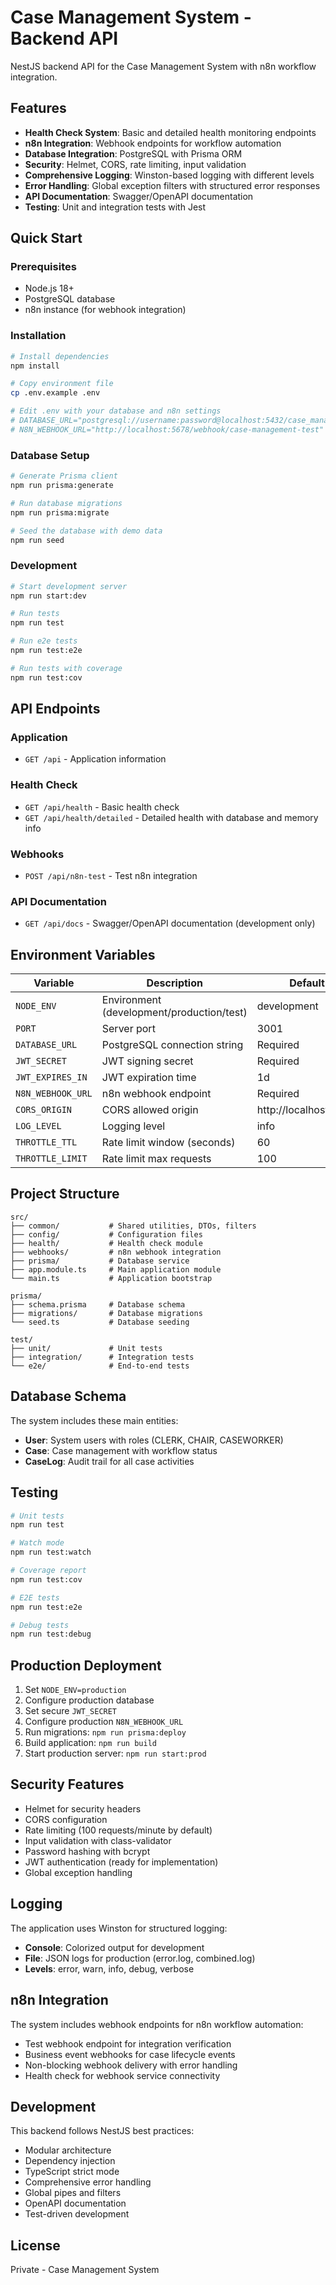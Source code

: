 # Case Management System - Backend API

NestJS backend API for the Case Management System with n8n workflow integration.

## Features

- **Health Check System**: Basic and detailed health monitoring endpoints
- **n8n Integration**: Webhook endpoints for workflow automation
- **Database Integration**: PostgreSQL with Prisma ORM
- **Security**: Helmet, CORS, rate limiting, input validation
- **Comprehensive Logging**: Winston-based logging with different levels
- **Error Handling**: Global exception filters with structured error responses
- **API Documentation**: Swagger/OpenAPI documentation
- **Testing**: Unit and integration tests with Jest

## Quick Start

### Prerequisites

- Node.js 18+
- PostgreSQL database
- n8n instance (for webhook integration)

### Installation

```bash
# Install dependencies
npm install

# Copy environment file
cp .env.example .env

# Edit .env with your database and n8n settings
# DATABASE_URL="postgresql://username:password@localhost:5432/case_management"
# N8N_WEBHOOK_URL="http://localhost:5678/webhook/case-management-test"
```

### Database Setup

```bash
# Generate Prisma client
npm run prisma:generate

# Run database migrations
npm run prisma:migrate

# Seed the database with demo data
npm run seed
```

### Development

```bash
# Start development server
npm run start:dev

# Run tests
npm run test

# Run e2e tests
npm run test:e2e

# Run tests with coverage
npm run test:cov
```

## API Endpoints

### Application
- `GET /api` - Application information

### Health Check
- `GET /api/health` - Basic health check
- `GET /api/health/detailed` - Detailed health with database and memory info

### Webhooks
- `POST /api/n8n-test` - Test n8n integration

### API Documentation
- `GET /api/docs` - Swagger/OpenAPI documentation (development only)

## Environment Variables

| Variable | Description | Default |
|----------|-------------|---------|
| `NODE_ENV` | Environment (development/production/test) | development |
| `PORT` | Server port | 3001 |
| `DATABASE_URL` | PostgreSQL connection string | Required |
| `JWT_SECRET` | JWT signing secret | Required |
| `JWT_EXPIRES_IN` | JWT expiration time | 1d |
| `N8N_WEBHOOK_URL` | n8n webhook endpoint | Required |
| `CORS_ORIGIN` | CORS allowed origin | http://localhost:3000 |
| `LOG_LEVEL` | Logging level | info |
| `THROTTLE_TTL` | Rate limit window (seconds) | 60 |
| `THROTTLE_LIMIT` | Rate limit max requests | 100 |

## Project Structure

```
src/
├── common/           # Shared utilities, DTOs, filters
├── config/           # Configuration files
├── health/           # Health check module
├── webhooks/         # n8n webhook integration
├── prisma/           # Database service
├── app.module.ts     # Main application module
└── main.ts           # Application bootstrap

prisma/
├── schema.prisma     # Database schema
├── migrations/       # Database migrations
└── seed.ts           # Database seeding

test/
├── unit/             # Unit tests
├── integration/      # Integration tests
└── e2e/              # End-to-end tests
```

## Database Schema

The system includes these main entities:

- **User**: System users with roles (CLERK, CHAIR, CASEWORKER)
- **Case**: Case management with workflow status
- **CaseLog**: Audit trail for all case activities

## Testing

```bash
# Unit tests
npm run test

# Watch mode
npm run test:watch

# Coverage report
npm run test:cov

# E2E tests
npm run test:e2e

# Debug tests
npm run test:debug
```

## Production Deployment

1. Set `NODE_ENV=production`
2. Configure production database
3. Set secure `JWT_SECRET`
4. Configure production `N8N_WEBHOOK_URL`
5. Run migrations: `npm run prisma:deploy`
6. Build application: `npm run build`
7. Start production server: `npm run start:prod`

## Security Features

- Helmet for security headers
- CORS configuration
- Rate limiting (100 requests/minute by default)
- Input validation with class-validator
- Password hashing with bcrypt
- JWT authentication (ready for implementation)
- Global exception handling

## Logging

The application uses Winston for structured logging:

- **Console**: Colorized output for development
- **File**: JSON logs for production (error.log, combined.log)
- **Levels**: error, warn, info, debug, verbose

## n8n Integration

The system includes webhook endpoints for n8n workflow automation:

- Test webhook endpoint for integration verification
- Business event webhooks for case lifecycle events
- Non-blocking webhook delivery with error handling
- Health check for webhook service connectivity

## Development

This backend follows NestJS best practices:

- Modular architecture
- Dependency injection
- TypeScript strict mode
- Comprehensive error handling
- Global pipes and filters
- OpenAPI documentation
- Test-driven development

## License

Private - Case Management System